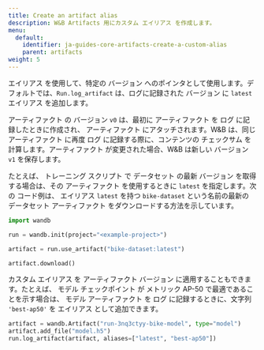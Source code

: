 ```yaml
---
title: Create an artifact alias
description: W&B Artifacts 用にカスタム エイリアス を作成します。
menu:
  default:
    identifier: ja-guides-core-artifacts-create-a-custom-alias
    parent: artifacts
weight: 5
---
```


エイリアス を使用して、特定の バージョン へのポインタとして使用します。デフォルトでは、`Run.log_artifact` は、ログに記録された バージョン に `latest` エイリアス を追加します。

アーティファクト の バージョン `v0` は、最初に アーティファクト を ログ に記録したときに作成され、 アーティファクト にアタッチされます。W&B は、同じ アーティファクト に再度 ログ に記録する際に、コンテンツの チェックサム を計算します。アーティファクト が変更された場合、W&B は新しい バージョン `v1` を保存します。

たとえば、 トレーニング スクリプト で データセット の最新 バージョン を取得する場合は、その アーティファクト を使用するときに `latest` を指定します。次の コード例は、 エイリアス `latest` を持つ `bike-dataset` という名前の最新の データセット アーティファクト をダウンロードする方法を示しています。

```python
import wandb

run = wandb.init(project="<example-project>")

artifact = run.use_artifact("bike-dataset:latest")

artifact.download()
```

カスタム エイリアス を アーティファクト バージョン に適用することもできます。たとえば、 モデル チェックポイント が メトリック AP-50 で最適であることを示す場合は、 モデル アーティファクト を ログ に記録するときに、文字列 `'best-ap50'` を エイリアス として追加できます。

```python
artifact = wandb.Artifact("run-3nq3ctyy-bike-model", type="model")
artifact.add_file("model.h5")
run.log_artifact(artifact, aliases=["latest", "best-ap50"])
```

